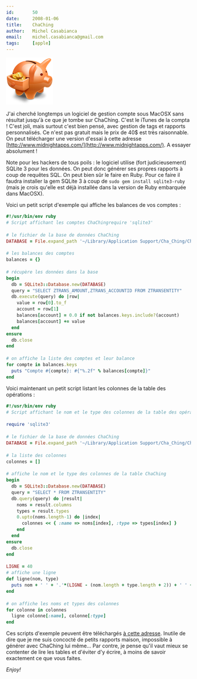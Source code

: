 ```yaml
---
id:       50
date:     2008-01-06
title:    ChaChing
author:   Michel Casabianca
email:    michel.casabianca@gmail.com
tags:     [apple]
---
```


![](chaching.png)

J'ai cherché longtemps un logiciel de gestion compte sous MacOSX sans résultat jusqu'à ce que je tombe sur ChaChing. C'est le iTunes de la compta ! C'est joli, mais surtout c'est bien pensé, avec gestion de tags et rapports personnalisés. Ce n'est pas gratuit mais le prix de 40$ est très raisonnable. On peut télécharger une version d'essai à cette adresse [http://www.midnightapps.com/](http://www.midnightapps.com/). A essayer absolument !

Note pour les hackers de tous poils : le logiciel utilise (fort judicieusement) SQLite 3 pour les données. On peut donc générer ses propres rapports à coup de requêtes SQL. On peut bien sûr le faire en Ruby. Pour ce faire il faudra installer la gem SQLite 3 à coup de `sudo gem install sqlite3-ruby` (mais je crois qu'elle est déjà installée dans la version de Ruby embarquée dans MacOSX).

Voici un petit script d'exemple qui affiche les balances de vos comptes :

```ruby
#!/usr/bin/env ruby
# Script affichant les comptes ChaChingrequire 'sqlite3'

# le fichier de la base de données ChaChing
DATABASE = File.expand_path '~/Library/Application Support/Cha_Ching/Cha_Ching.1ccdb'

# les balances des comptes
balances = {}

# récupère les données dans la base
begin
  db = SQLite3::Database.new(DATABASE)
  query = "SELECT ZTRANS_AMOUNT,ZTRANS_ACCOUNTID FROM ZTRANSENTITY"
  db.execute(query) do |row|
    value = row[0].to_f
    account = row[1]
    balances[account] = 0.0 if not balances.keys.include?(account)
    balances[account] += value
  end
ensure
  db.close
end

# on affiche la liste des comptes et leur balance
for compte in balances.keys
  puts "Compte #{compte}: #{"%.2f" % balances[compte]}"
end
```

Voici maintenant un petit script listant les colonnes de la table des opérations :

```ruby
#!/usr/bin/env ruby
# Script affichant le nom et le type des colonnes de la table des opérations ChaChing

require 'sqlite3'

# le fichier de la base de données ChaChing
DATABASE = File.expand_path '~/Library/Application Support/Cha_Ching/Cha_Ching.1ccdb'

# la liste des colonnes
colonnes = []

# affiche le nom et le type des colonnes de la table ChaChing
begin
  db = SQLite3::Database.new(DATABASE)
  query = "SELECT * FROM ZTRANSENTITY"
  db.query(query) do |result|
    noms = result.columns
    types = result.types
    0.upto(noms.length-1) do |index|
      colonnes << { :name => noms[index], :type => types[index] }
    end
  end
ensure
  db.close
end

LIGNE = 40
# affiche une ligne
def ligne(nom, type)
  puts nom + ' ' + '.'*(LIGNE - (nom.length + type.length + 2)) + ' ' + type
end

# on affiche les noms et types des colonnes
for colonne in colonnes
  ligne colonne[:name], colonne[:type]
end
```

Ces scripts d'exemple peuvent être téléchargés [à cette adresse](http://www.sweetohm.net/arc/chaching.zip). Inutile de dire que je me suis concocté de petits rapports maison, impossible à générer avec ChaChing lui même... Par contre, je pense qu'il vaut mieux se contenter de lire les tables et d'éviter d'y écrire, à moins de savoir exactement ce que vous faites.

*Enjoy!*
